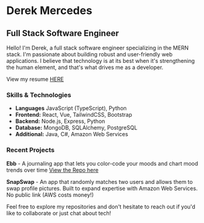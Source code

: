 # Derek Mercedes

## Full Stack Software Engineer

Hello! I'm Derek, a full stack software engineer specializing in the MERN stack. I'm passionate about building robust and user-friendly web applications. I believe that technology is at its best when it's strengthening the human element, and that's what drives me as a developer.

View my resume [HERE](https://www.derekmercedes.com/retro/resume)
### Skills & Technologies

- **Languages** JavaScript (TypeScript), Python
- **Frontend:** React, Vue, TailwindCSS, Bootstrap
- **Backend:** Node.js, Express, Python
- **Database:** MongoDB, SQLAlchemy, PostgreSQL
- **Additional:** Java, C#, Amazon Web Services

### Recent Projects

**Ebb** - A journaling app that lets you color-code your moods and chart mood trends over time
[View the Repo here](https://github.com/CrossTheBlueSky/ebb-journaling-v2)

**SnapSwap** - An app that randomly matches two users and allows them to swap profile pictures. Built to expand expertise with Amazon Web Services. No public link (AWS costs money!)

Feel free to explore my repositories and don't hesitate to reach out if you'd like to collaborate or just chat about tech!

